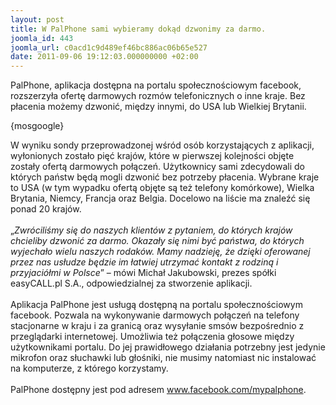 ```yaml
---
layout: post
title: W PalPhone sami wybieramy dokąd dzwonimy za darmo.
joomla_id: 443
joomla_url: c0acd1c9d489ef46bc886ac06b65e527
date: 2011-09-06 19:12:03.000000000 +02:00
---
```

PalPhone, aplikacja dostępna na portalu społecznościowym facebook, rozszerzyła ofertę darmowych rozm&oacute;w telefonicznych o inne kraje. Bez płacenia możemy dzwonić, między innymi, do USA lub Wielkiej Brytanii.<p>{mosgoogle}</p><p>W wyniku sondy przeprowadzonej wśr&oacute;d os&oacute;b korzystających z aplikacji, wyłonionych zostało pięć kraj&oacute;w, kt&oacute;re w pierwszej kolejności objęte zostały ofertą darmowych połączeń. Użytkownicy sami zdecydowali do kt&oacute;rych państw będą mogli dzwonić bez potrzeby płacenia. Wybrane kraje to USA (w tym wypadku ofertą objęte są też telefony kom&oacute;rkowe), Wielka Brytania, Niemcy, Francja oraz Belgia. Docelowo na liście ma znaleźć się ponad 20 kraj&oacute;w.<br /><br />&bdquo;<em>Zwr&oacute;ciliśmy się do naszych klient&oacute;w z pytaniem, do kt&oacute;rych kraj&oacute;w chcieliby dzwonić za darmo. Okazały się nimi być państwa, do kt&oacute;rych wyjechało wielu naszych rodak&oacute;w. Mamy nadzieję, że dzięki oferowanej przez nas usłudze będzie im łatwiej utrzymać kontakt z rodziną i przyjaci&oacute;łmi w Polsce</em>&rdquo; &ndash; m&oacute;wi Michał Jakubowski, prezes sp&oacute;łki easyCALL.pl S.A., odpowiedzialnej za stworzenie aplikacji. <br /><br />Aplikacja PalPhone jest usługą dostępną na portalu społecznościowym facebook. Pozwala na wykonywanie darmowych połączeń na telefony stacjonarne w kraju i za granicą oraz wysyłanie sms&oacute;w bezpośrednio z przeglądarki internetowej. Umożliwia też połączenia głosowe między użytkownikami portalu. Do jej prawidłowego działania potrzebny jest jedynie mikrofon oraz słuchawki lub głośniki, nie musimy natomiast nic instalować na komputerze, z kt&oacute;rego korzystamy.<br /><br />PalPhone dostępny jest pod adresem <a href="http://www.facebook.com/mypalphone" target="_blank">www.facebook.com/mypalphone</a>.</p>
